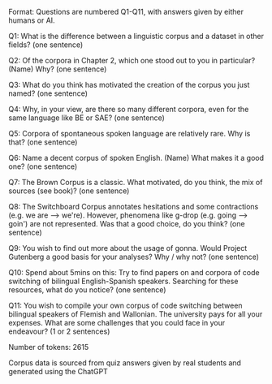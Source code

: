 Format: Questions are numbered Q1-Q11, with answers given by either humans or AI.

Q1: What is the difference between a linguistic corpus and a dataset in other fields? (one sentence)

Q2: Of the corpora in Chapter 2, which one stood out to you in particular? (Name) Why? (one sentence)

Q3: What do you think has motivated the creation of the corpus you just named? (one sentence)

Q4: Why, in your view, are there so many different corpora, even for the same language like BE or SAE? (one sentence)

Q5: Corpora of spontaneous spoken language are relatively rare. Why is that? (one sentence)

Q6: Name a decent corpus of spoken English. (Name) What makes it a good one? (one sentence)

Q7: The Brown Corpus is a classic. What motivated, do you think, the mix of sources (see book)? (one sentence)

Q8: The Switchboard Corpus annotates hesitations and some contractions (e.g. we are --> we're). However, phenomena like g-drop (e.g. going --> goin') are not represented. Was that a good choice, do you think? (one sentence)

Q9: You wish to find out more about the usage of gonna. Would Project Gutenberg a good basis for your analyses? Why / why not? (one sentence)

Q10: Spend about 5mins on this: Try to find papers on and corpora of code switching of bilingual English-Spanish speakers. Searching for these resources, what do you notice? (one sentence)

Q11: You wish to compile your own corpus of code switching between bilingual speakers of Flemish and Wallonian. The university pays for all your expenses. What are some challenges that you could face in your endeavour? (1 or 2 sentences)

Number of tokens: 2615

Corpus data is sourced from quiz answers given by real students and generated using the ChatGPT 
